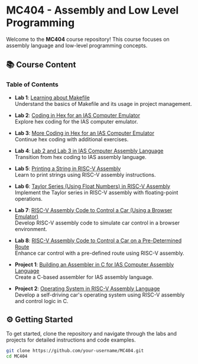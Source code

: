 # MC404 - Assembly and Low Level Programming

Welcome to the **MC404** course repository! This course focuses on assembly language and low-level programming concepts.

## 📚 Course Content
### Table of Contents
- **Lab 1**: [Learning about Makefile](#lab-1-learning-about-makefile)  
   Understand the basics of Makefile and its usage in project management.

- **Lab 2**: [Coding in Hex for an IAS Computer Emulator](#lab-2-coding-in-hex-for-an-ias-computer-emulator)  
   Explore hex coding for the IAS computer emulator.

- **Lab 3**: [More Coding in Hex for an IAS Computer Emulator](#lab-3-more-coding-in-hex-for-an-ias-computer-emulator)  
   Continue hex coding with additional exercises.

- **Lab 4**: [Lab 2 and Lab 3 in IAS Computer Assembly Language](#lab-4-lab-2-and-lab-3-in-ias-computer-assembly-language)  
   Transition from hex coding to IAS assembly language.

- **Lab 5**: [Printing a String in RISC-V Assembly](#lab-5-printing-a-string-in-risc-v-assembly)  
   Learn to print strings using RISC-V assembly instructions.

- **Lab 6**: [Taylor Series (Using Float Numbers) in RISC-V Assembly](#lab-6-taylor-series-using-float-numbers-in-risc-v-assembly)  
   Implement the Taylor series in RISC-V assembly with floating-point operations.

- **Lab 7**: [RISC-V Assembly Code to Control a Car (Using a Browser Emulator)](#lab-7-risc-v-assembly-code-to-control-a-car-using-a-browser-emulator)  
   Develop RISC-V assembly code to simulate car control in a browser environment.

- **Lab 8**: [RISC-V Assembly Code to Control a Car on a Pre-Determined Route](#lab-8-risc-v-assembly-code-to-control-a-car-on-a-pre-determined-route)  
   Enhance car control with a pre-defined route using RISC-V assembly.

- **Project 1**: [Building an Assembler in C for IAS Computer Assembly Language](#project-1-building-an-assembler-in-c-for-ias-computer-assembly-language)  
   Create a C-based assembler for IAS assembly language.

- **Project 2**: [Operating System in RISC-V Assembly Language](#project-2-operating-system-in-risc-v-assembly-language)  
   Develop a self-driving car's operating system using RISC-V assembly and control logic in C.

## ⚙️ Getting Started
To get started, clone the repository and navigate through the labs and projects for detailed instructions and code examples.

```bash
git clone https://github.com/your-username/MC404.git
cd MC404
```
